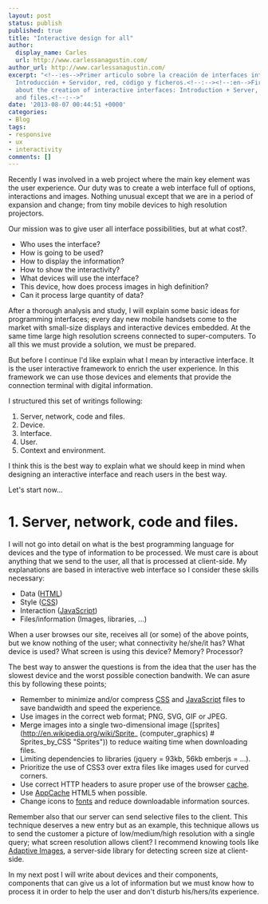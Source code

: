 ```yaml
---
layout: post
status: publish
published: true
title: "Interactive design for all"
author:
  display_name: Carles
  url: http://www.carlessanagustin.com/
author_url: http://www.carlessanagustin.com/
excerpt: "<!--:es-->Primer articulo sobre la creación de interfaces interactivas:
  Introducción + Servidor, red, código y ficheros.<!--:--><!--:en-->First article
  about the creation of interactive interfaces: Introduction + Server, network, code
  and files.<!--:-->"
date: '2013-08-07 00:44:51 +0000'
categories:
- Blog
tags:
- responsive
- ux
- interactivity
comments: []
---
```

Recently I was involved in a web project where the main key element was the user experience. Our duty was to create a web interface full of options, interactions and images. Nothing unusual except that we are in a period of expansion and change; from tiny mobile devices to high resolution projectors.

Our mission was to give user all interface possibilities, but at what cost?.

*   Who uses the interface?
*   How is going to be used?
*   How to display the information?
*   How to show the interactivity?
*   What devices will use the interface?
*   This device, how does process images in high definition?
*   Can it process large quantity of data?

After a thorough analysis and study, I will explain some basic ideas for programming interfaces; every day new mobile handsets come to the market with small-size displays and interactive devices embedded. At the same time large high resolution screens connected to super-computers. To all this we must provide a solution, we must be prepared.

But before I continue I'd like explain what I mean by interactive interface. It is the user interactive framework to enrich the user experience. In this framework we can use those devices and elements that provide the connection terminal with digital information.

I structured this set of writings following:

1.  Server, network, code and files.
2.  Device.
3.  Interface.
4.  User.
5.  Context and environment.

I think this is the best way to explain what we should keep in mind when designing an interactive interface and reach users in the best way.

Let's start now...

# 1. Server, network, code and files.

I will not go into detail on what is the best programming language for devices and the type of information to be processed. We must care is about anything that we send to the user, all that is processed at client-side. My explanations are based in interactive web interface so I consider these skills necessary:

*   Data ([HTML](http://en.wikipedia.org/wiki/Html "HTML"))
*   Style ([CSS](http://en.wikipedia.org/wiki/CSS "CSS"))
*   Interaction ([JavaScript](http://en.wikipedia.org/wiki/JavaScript "JavaScript"))
*   Files/information (Images, libraries, ...)

When a user browses our site, receives all (or some) of the above points, but we know nothing of the user; what connectivity he/she/it has? What device is used? What screen is using this device? Memory? Processor?

The best way to answer the questions is from the idea that the user has the slowest device and the worst possible conection bandwith. We can asure this by following these points;

*   Remember to minimize and/or compress [CSS](http://www.csscompressor.com/ "csscompressor") and [JavaScript](http://www.minifyjavascript.com/ "minifyjavascript") files to save bandwidth and speed the experience.
*   Use images in the correct web format; PNG, SVG, GIF or JPEG.
*   Merge images into a single two-dimensional image ([sprites](http://en.wikipedia.org/wiki/Sprite_ (computer_graphics) # Sprites_by_CSS "Sprites")) to reduce waiting time when downloading files.
*   Limiting dependencies to libraries (jquery = 93kb, 56kb emberjs = ...).
*   Prioritize the use of CSS3 over extra files like images used for curved corners.
*   Use correct HTTP headers to asure proper use of the browser [cache](http://www.mobify.com/blog/beginners-guide-to-http-cache-headers/ "Cache").
*   Use [AppCache](https://en.wikipedia.org/wiki/AppCache "AppCache") HTML5 when possible.
*   Change icons to [fonts](http://icomoon.io/ "icomoon") and reduce downloadable information sources.

Remember also that our server can send selective files to the client. This technique deserves a new entry but as an example, this technique allows us to send the customer a picture of low/medium/high resolution with a single query; what screen resolution allows client? I recommend knowing tools like [Adaptive Images](http://adaptive-images.com/ "Adaptative Images"), a server-side library for detecting screen size at client-side.

In my next post I will write about devices and their components, components that can give us a lot of information but we must know how to process it in order to help the user and don't disturb his/hers/its experience.